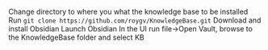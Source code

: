 Change directory to where you what the knowledge base to be installed
Run `git clone https://github.com/roygv/KnowledgeBase.git`
Download and install Obsidian
Launch Obsidian 
In the UI run file->Open Vault, browse to the KnowledgeBase folder and select KB